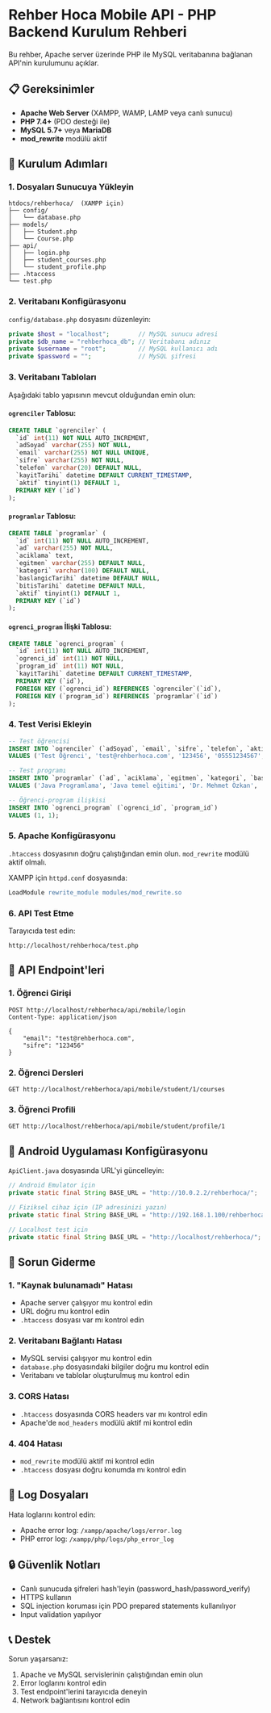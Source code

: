 # Rehber Hoca Mobile API - PHP Backend Kurulum Rehberi

Bu rehber, Apache server üzerinde PHP ile MySQL veritabanına bağlanan API'nin kurulumunu açıklar.

## 📋 Gereksinimler

- **Apache Web Server** (XAMPP, WAMP, LAMP veya canlı sunucu)
- **PHP 7.4+** (PDO desteği ile)
- **MySQL 5.7+** veya **MariaDB**
- **mod_rewrite** modülü aktif

## 🚀 Kurulum Adımları

### 1. Dosyaları Sunucuya Yükleyin

```
htdocs/rehberhoca/  (XAMPP için)
├── config/
│   └── database.php
├── models/
│   ├── Student.php
│   └── Course.php
├── api/
│   ├── login.php
│   ├── student_courses.php
│   └── student_profile.php
├── .htaccess
└── test.php
```

### 2. Veritabanı Konfigürasyonu

`config/database.php` dosyasını düzenleyin:

```php
private $host = "localhost";        // MySQL sunucu adresi
private $db_name = "rehberhoca_db"; // Veritabanı adınız
private $username = "root";         // MySQL kullanıcı adı
private $password = "";             // MySQL şifresi
```

### 3. Veritabanı Tabloları

Aşağıdaki tablo yapısının mevcut olduğundan emin olun:

#### `ogrenciler` Tablosu:
```sql
CREATE TABLE `ogrenciler` (
  `id` int(11) NOT NULL AUTO_INCREMENT,
  `adSoyad` varchar(255) NOT NULL,
  `email` varchar(255) NOT NULL UNIQUE,
  `sifre` varchar(255) NOT NULL,
  `telefon` varchar(20) DEFAULT NULL,
  `kayitTarihi` datetime DEFAULT CURRENT_TIMESTAMP,
  `aktif` tinyint(1) DEFAULT 1,
  PRIMARY KEY (`id`)
);
```

#### `programlar` Tablosu:
```sql
CREATE TABLE `programlar` (
  `id` int(11) NOT NULL AUTO_INCREMENT,
  `ad` varchar(255) NOT NULL,
  `aciklama` text,
  `egitmen` varchar(255) DEFAULT NULL,
  `kategori` varchar(100) DEFAULT NULL,
  `baslangicTarihi` datetime DEFAULT NULL,
  `bitisTarihi` datetime DEFAULT NULL,
  `aktif` tinyint(1) DEFAULT 1,
  PRIMARY KEY (`id`)
);
```

#### `ogrenci_program` İlişki Tablosu:
```sql
CREATE TABLE `ogrenci_program` (
  `id` int(11) NOT NULL AUTO_INCREMENT,
  `ogrenci_id` int(11) NOT NULL,
  `program_id` int(11) NOT NULL,
  `kayitTarihi` datetime DEFAULT CURRENT_TIMESTAMP,
  PRIMARY KEY (`id`),
  FOREIGN KEY (`ogrenci_id`) REFERENCES `ogrenciler`(`id`),
  FOREIGN KEY (`program_id`) REFERENCES `programlar`(`id`)
);
```

### 4. Test Verisi Ekleyin

```sql
-- Test öğrencisi
INSERT INTO `ogrenciler` (`adSoyad`, `email`, `sifre`, `telefon`, `aktif`) 
VALUES ('Test Öğrenci', 'test@rehberhoca.com', '123456', '05551234567', 1);

-- Test programı
INSERT INTO `programlar` (`ad`, `aciklama`, `egitmen`, `kategori`, `baslangicTarihi`, `bitisTarihi`, `aktif`) 
VALUES ('Java Programlama', 'Java temel eğitimi', 'Dr. Mehmet Özkan', 'Hafta içi Akşam', '2024-02-01 18:00:00', '2024-04-30 21:00:00', 1);

-- Öğrenci-program ilişkisi
INSERT INTO `ogrenci_program` (`ogrenci_id`, `program_id`) 
VALUES (1, 1);
```

### 5. Apache Konfigürasyonu

`.htaccess` dosyasının doğru çalıştığından emin olun. `mod_rewrite` modülü aktif olmalı.

XAMPP için `httpd.conf` dosyasında:
```apache
LoadModule rewrite_module modules/mod_rewrite.so
```

### 6. API Test Etme

Tarayıcıda test edin:
```
http://localhost/rehberhoca/test.php
```

## 🔧 API Endpoint'leri

### 1. Öğrenci Girişi
```
POST http://localhost/rehberhoca/api/mobile/login
Content-Type: application/json

{
    "email": "test@rehberhoca.com",
    "sifre": "123456"
}
```

### 2. Öğrenci Dersleri
```
GET http://localhost/rehberhoca/api/mobile/student/1/courses
```

### 3. Öğrenci Profili
```
GET http://localhost/rehberhoca/api/mobile/student/profile/1
```

## 📱 Android Uygulaması Konfigürasyonu

`ApiClient.java` dosyasında URL'yi güncelleyin:

```java
// Android Emulator için
private static final String BASE_URL = "http://10.0.2.2/rehberhoca/";

// Fiziksel cihaz için (IP adresinizi yazın)
private static final String BASE_URL = "http://192.168.1.100/rehberhoca/";

// Localhost test için
private static final String BASE_URL = "http://localhost/rehberhoca/";
```

## 🐛 Sorun Giderme

### 1. "Kaynak bulunamadı" Hatası
- Apache server çalışıyor mu kontrol edin
- URL doğru mu kontrol edin
- `.htaccess` dosyası var mı kontrol edin

### 2. Veritabanı Bağlantı Hatası
- MySQL servisi çalışıyor mu kontrol edin
- `database.php` dosyasındaki bilgiler doğru mu kontrol edin
- Veritabanı ve tablolar oluşturulmuş mu kontrol edin

### 3. CORS Hatası
- `.htaccess` dosyasında CORS headers var mı kontrol edin
- Apache'de `mod_headers` modülü aktif mi kontrol edin

### 4. 404 Hatası
- `mod_rewrite` modülü aktif mi kontrol edin
- `.htaccess` dosyası doğru konumda mı kontrol edin

## 📝 Log Dosyaları

Hata loglarını kontrol edin:
- Apache error log: `/xampp/apache/logs/error.log`
- PHP error log: `/xampp/php/logs/php_error_log`

## 🔒 Güvenlik Notları

- Canlı sunucuda şifreleri hash'leyin (password_hash/password_verify)
- HTTPS kullanın
- SQL injection koruması için PDO prepared statements kullanılıyor
- Input validation yapılıyor

## 📞 Destek

Sorun yaşarsanız:
1. Apache ve MySQL servislerinin çalıştığından emin olun
2. Error loglarını kontrol edin
3. Test endpoint'lerini tarayıcıda deneyin
4. Network bağlantısını kontrol edin
